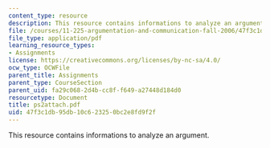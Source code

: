 ```yaml
---
content_type: resource
description: This resource contains informations to analyze an argument.
file: /courses/11-225-argumentation-and-communication-fall-2006/47f3c1db95db10c623250bc2e8fd9f2f_ps2attach.pdf
file_type: application/pdf
learning_resource_types:
- Assignments
license: https://creativecommons.org/licenses/by-nc-sa/4.0/
ocw_type: OCWFile
parent_title: Assignments
parent_type: CourseSection
parent_uid: fa29c068-2d4b-cc8f-f649-a27448d184d0
resourcetype: Document
title: ps2attach.pdf
uid: 47f3c1db-95db-10c6-2325-0bc2e8fd9f2f
---
```

This resource contains informations to analyze an argument.